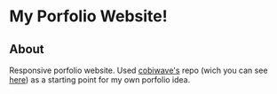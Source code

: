 # My Porfolio Website!
<!-- 
## Table of Contents
+ [About](#about) -->

## About <a name = "about"></a>
Responsive porfolio website. Used [cobiwave's](https://github.com/cobiwave) repo (wich you can see [here](https://github.com/cobiwave/simplefolio)) as a starting point for my own porfolio idea.

<!-- ## Demo Animated GIF <a name = "demo_animated_gif"></a>
![Farmers Market Finder - Animated gif demo](imgs/htmlportfolio_animation.gif) -->

